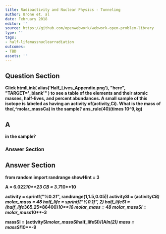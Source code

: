 ```yaml
---
title: Radioactivity and Nuclear Physics - Tunneling
author: Urone et. al
date: February 2018
editor: ''
source: https://github.com/openwebwork/webwork-open-problem-library
type: ''
tags:
- half-lifemassnuclearradiation
outcomes:
- TBD
assets: ''
---
```


## Question Section 

<b>
Click htmlLink( alias('Half_Lives_Appendix.png'), "here", "TARGET='_blank'" ) to see a table of the elements and their atomic masses, half-lives, and percent abundances.
A small sample of this isotope is labeled as having an activity of(activity,Ci). What is the mass of the(,^molar_massCa) in the sample? 
ans_rule(40)(times 10^9,kg)

## A
in the sample? 
### Answer Section


## Answer Section

from random import randrange
showHint = 3

A = 6.022*10**23
CB = 3.7*10**10

activity = sprintf("%0.2f", randrange(1,1.5,0.05))
activitySI = (activity*CB)
molar_mass = 48
half_life = sprintf("%0.1f", 2)
half_lifeSI = (half_life*365.25*86400)*10**16
molar_mass = 48
molar_massSI = molar_mass*10**-3

massSI = (activitySI*molar_massSI*half_lifeSI)/(A*ln(2))
mass = massSI*10**-9